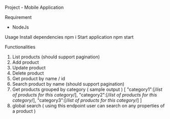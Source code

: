 Project - Mobile Application

Requirement
* NodeJs

Usage
Install dependencies npm i
Start application npm start

Functionalities

1. List products (should support pagination)
2. Add product
3. Update product
4. Delete product
5. Get product by name / id
6. Search product by name (should support pagination)
7. Get products grouped by category ( sample output )
[
	"category1":[/*list of products for this category*/],
	"category2":[/*list of products for this category*/],
	"category3":[/*list of products for this category*/]
]
8. global search ( using this endpoint user can search 
on any properties of a product )